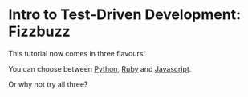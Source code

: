 # Intro to Test-Driven Development: Fizzbuzz

This tutorial now comes in three flavours!

You can choose between [Python](https://github.com/fouralarmfire/square-one/blob/master/tutorials/fizzbuzz-py.md#intro-to-test-driven-development-in-python-fizzbuzz), [Ruby](https://github.com/fouralarmfire/square-one/blob/master/tutorials/fizzbuzz-rb.md#intro-to-test-driven-development-in-ruby-fizzbuzz) and [Javascript](https://github.com/fouralarmfire/square-one/blob/master/tutorials/fizzbuzz-js.md#intro-to-test-driven-development-in-javascript-fizzbuzz).

Or why not try all three?
